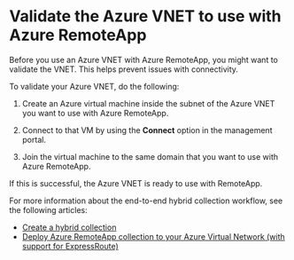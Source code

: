 
<properties
    pageTitle="Validate the Azure VNET to use with Azure RemoteApp | Windows Azure"
    description="Learn how to make sure your Azure VNET is ready to use with Azure RemoteApp"
    services="remoteapp"
    documentationCenter=""
    authors="lizap"
    manager="mbaldwin" />

<tags
	ms.service="remoteapp"
	ms.date="09/29/2015"
	wacn.date=""/>



# Validate the Azure VNET to use with Azure RemoteApp

Before you use an Azure VNET with Azure RemoteApp, you might want to validate the VNET. This helps prevent issues with connectivity.

To validate your Azure VNET, do the following:

1. Create an Azure virtual machine inside the subnet of the Azure VNET you want to use with Azure RemoteApp.

2. Connect to that VM by using the **Connect** option in the management portal.
3. Join the virtual machine to the same domain that you want to use with Azure RemoteApp. <!-- deleted by customization If you are creating a hybrid collection that connects to your on-premises network, join the virtual machine to your local domain. -->

If this is successful, the Azure VNET is ready to use with RemoteApp.

For more information about the end-to-end hybrid collection workflow, see the following articles:

<!-- deleted by customization
- [How to plan your virtual network for Azure RemoteApp](/documentation/articles/remoteapp-planvpn)
-->
- [Create a hybrid collection](/documentation/articles/remoteapp-create-hybrid-deployment)
- [Deploy Azure RemoteApp collection to your Azure Virtual Network (with support for ExpressRoute)](http://blogs.msdn.com/b/rds/archive/2015/04/23/deploy-azure-remoteapp-collection-to-your-azure-virtual-network-with-support-for-expressroute.aspx)
 